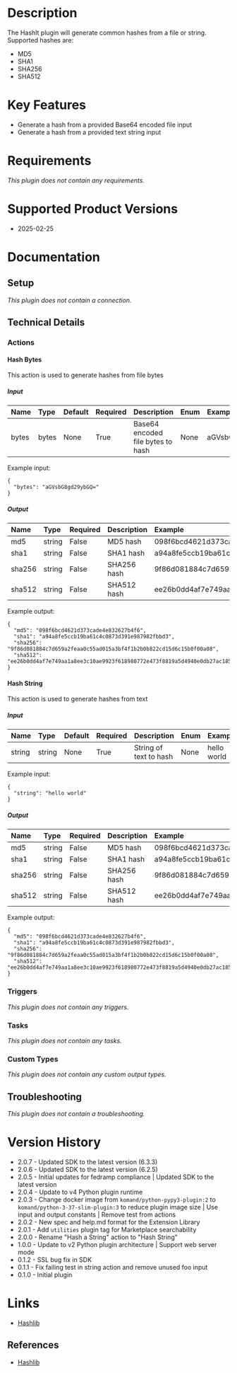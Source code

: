 # Description

The HashIt plugin will generate common hashes from a file or string. Supported hashes are:

* MD5
* SHA1
* SHA256
* SHA512

# Key Features

* Generate a hash from a provided Base64 encoded file input
* Generate a hash from a provided text string input

# Requirements
  
*This plugin does not contain any requirements.*

# Supported Product Versions

* 2025-02-25

# Documentation

## Setup
  
*This plugin does not contain a connection.*

## Technical Details

### Actions


#### Hash Bytes

This action is used to generate hashes from file bytes

##### Input

|Name|Type|Default|Required|Description|Enum|Example|Placeholder|Tooltip|
| :--- | :--- | :--- | :--- | :--- | :--- | :--- | :--- | :--- |
|bytes|bytes|None|True|Base64 encoded file bytes to hash|None|aGVsbG8gd29ybGQ=|None|None|
  
Example input:

```
{
  "bytes": "aGVsbG8gd29ybGQ="
}
```

##### Output

|Name|Type|Required|Description|Example|
| :--- | :--- | :--- | :--- | :--- |
|md5|string|False|MD5 hash|098f6bcd4621d373cade4e832627b4f6|
|sha1|string|False|SHA1 hash|a94a8fe5ccb19ba61c4c0873d391e987982fbbd3|
|sha256|string|False|SHA256 hash|9f86d081884c7d659a2feaa0c55ad015a3bf4f1b2b0b822cd15d6c15b0f00a08|
|sha512|string|False|SHA512 hash|ee26b0dd4af7e749aa1a8ee3c10ae9923f618980772e473f8819a5d4940e0db27ac185f8a0e1d5f84f88bc887fd67b143732c304cc5fa9ad8e6f57f50028a8ff|
  
Example output:

```
{
  "md5": "098f6bcd4621d373cade4e832627b4f6",
  "sha1": "a94a8fe5ccb19ba61c4c0873d391e987982fbbd3",
  "sha256": "9f86d081884c7d659a2feaa0c55ad015a3bf4f1b2b0b822cd15d6c15b0f00a08",
  "sha512": "ee26b0dd4af7e749aa1a8ee3c10ae9923f618980772e473f8819a5d4940e0db27ac185f8a0e1d5f84f88bc887fd67b143732c304cc5fa9ad8e6f57f50028a8ff"
}
```

#### Hash String

This action is used to generate hashes from text

##### Input

|Name|Type|Default|Required|Description|Enum|Example|Placeholder|Tooltip|
| :--- | :--- | :--- | :--- | :--- | :--- | :--- | :--- | :--- |
|string|string|None|True|String of text to hash|None|hello world|None|None|
  
Example input:

```
{
  "string": "hello world"
}
```

##### Output

|Name|Type|Required|Description|Example|
| :--- | :--- | :--- | :--- | :--- |
|md5|string|False|MD5 hash|098f6bcd4621d373cade4e832627b4f6|
|sha1|string|False|SHA1 hash|a94a8fe5ccb19ba61c4c0873d391e987982fbbd3|
|sha256|string|False|SHA256 hash|9f86d081884c7d659a2feaa0c55ad015a3bf4f1b2b0b822cd15d6c15b0f00a08|
|sha512|string|False|SHA512 hash|ee26b0dd4af7e749aa1a8ee3c10ae9923f618980772e473f8819a5d4940e0db27ac185f8a0e1d5f84f88bc887fd67b143732c304cc5fa9ad8e6f57f50028a8ff|
  
Example output:

```
{
  "md5": "098f6bcd4621d373cade4e832627b4f6",
  "sha1": "a94a8fe5ccb19ba61c4c0873d391e987982fbbd3",
  "sha256": "9f86d081884c7d659a2feaa0c55ad015a3bf4f1b2b0b822cd15d6c15b0f00a08",
  "sha512": "ee26b0dd4af7e749aa1a8ee3c10ae9923f618980772e473f8819a5d4940e0db27ac185f8a0e1d5f84f88bc887fd67b143732c304cc5fa9ad8e6f57f50028a8ff"
}
```
### Triggers
  
*This plugin does not contain any triggers.*
### Tasks
  
*This plugin does not contain any tasks.*

### Custom Types
  
*This plugin does not contain any custom output types.*

## Troubleshooting
  
*This plugin does not contain a troubleshooting.*

# Version History

* 2.0.7 - Updated SDK to the latest version (6.3.3)
* 2.0.6 - Updated SDK to the latest version (6.2.5)
* 2.0.5 - Initial updates for fedramp compliance | Updated SDK to the latest version
* 2.0.4 - Update to v4 Python plugin runtime
* 2.0.3 - Change docker image from `komand/python-pypy3-plugin:2` to `komand/python-3-37-slim-plugin:3` to reduce plugin image size | Use input and output constants | Remove test from actions
* 2.0.2 - New spec and help.md format for the Extension Library
* 2.0.1 - Add `utilities` plugin tag for Marketplace searchability
* 2.0.0 - Rename "Hash a String" action to "Hash String"
* 1.0.0 - Update to v2 Python plugin architecture | Support web server mode
* 0.1.2 - SSL bug fix in SDK
* 0.1.1 - Fix failing test in string action and remove unused foo input
* 0.1.0 - Initial plugin

# Links

* [Hashlib](https://docs.python.org/3.4/library/hashlib.html)

## References

* [Hashlib](https://docs.python.org/3.4/library/hashlib.html)